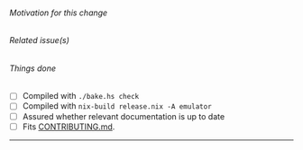 ###### Motivation for this change

###### Related issue(s)

###### Things done

<!-- Please check what applies. Note that these are not hard requirements but merely serve as information for reviewers. -->

- [ ] Compiled with `./bake.hs check`
- [ ] Compiled with `nix-build release.nix -A emulator`
- [ ] Assured whether relevant documentation is up to date
- [ ] Fits [CONTRIBUTING.md](https://github.com/thoughtpolice/fdblog2clickhouse/blob/master/.github/CONTRIBUTING.md).

---

